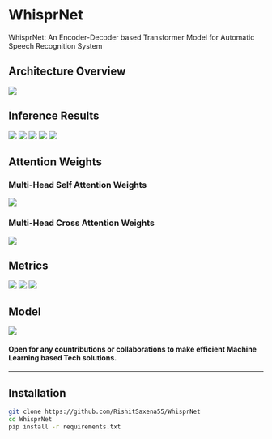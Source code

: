 # WhisprNet
WhisprNet: An Encoder-Decoder based Transformer Model for Automatic Speech Recognition System

## Architecture Overview
![](results/model-overview.png)

## Inference Results
![](results/inference_results/1.png)
![](results/inference_results/2.png)
![](results/inference_results/3.png)
![](results/inference_results/4.png)
![](results/inference_results/5.png)

## Attention Weights
### Multi-Head Self Attention Weights
![](results/attention-weights/self-attention-weights.png)

### Multi-Head Cross Attention Weights
![](results/attention-weights/cross-attention-weights.png)

## Metrics
![](results/metrics/metrics-1.png)
![](results/metrics/metrics-2.png)
![](results/metrics/metrics-3.png)

## Model
![](results/model/model.png)

#### Open for any countributions or collaborations to make efficient Machine Learning based Tech solutions.
---

## Installation
```bash
git clone https://github.com/RishitSaxena55/WhisprNet
cd WhisprNet
pip install -r requirements.txt


